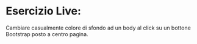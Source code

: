 # Esercizio Live:

Cambiare casualmente colore di sfondo ad un body al click su un bottone Bootstrap posto a centro pagina.